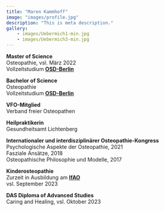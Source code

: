 ```yaml
---
title: "Maren Kammhoff"
image: "images/profile.jpg"
description: "This is meta description."
gallery: 
    - images/Uebermich1-min.jpg
    - images/Uebermich3-min.jpg
---
```

  
   
**Master of Science**   
Osteopathie, vsl. März 2022   
Vollzeitstudium **[OSD-Berlin](https://www.osteopathie-schule.de/ "Studium an der OSD")**  
  
**Bachelor of Science**   
Osteopathie <br>
Vollzeitstudium **[OSD-Berlin](https://www.osteopathie-schule.de/ "Studium an der OSD")**  
  
**VFO-Mitglied**  
Verband freier Osteopathen
  
**Heilpraktikerin**  
Gesundheitsamt Lichtenberg  
  
**Internationaler und interdisziplinärer Osteopathie-Kongress**  
Psychologische Aspekte der Osteopathie, 2021<br>
Fasziale Ansätze, 2018  
Osteopathische Philosophie und Modelle, 2017  

**Kinderosteopathie** <br>
Zurzeit in Ausbildung am **[IfAO](https://www.ifaop.com/postgraduatkurse/kursuebersicht/ "kinderosteopathische Ausbildung")** <br>
vsl. September 2023

**DAS Diploma of Advanced Studies** <br>
Caring and Healing, vsl. Oktober 2023